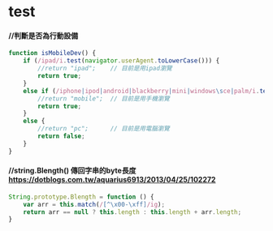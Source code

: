 # test

#### //判斷是否為行動設備
```js
function isMobileDev() {
    if (/ipad/i.test(navigator.userAgent.toLowerCase())) {
        //return "ipad";    // 目前是用ipad瀏覽
        return true;
    }
    else if (/iphone|ipod|android|blackberry|mini|windows\sce|palm/i.test(navigator.userAgent.toLowerCase())) {
        //return "mobile";  // 目前是用手機瀏覽
        return true;
    }
    else {
        //return "pc";      // 目前是用電腦瀏覽
        return false;
    }
}
```

#### //string.Blength() 傳回字串的byte長度 https://dotblogs.com.tw/aquarius6913/2013/04/25/102272

```js
String.prototype.Blength = function () {
    var arr = this.match(/[^\x00-\xff]/ig);
    return arr == null ? this.length : this.length + arr.length;
}
```
